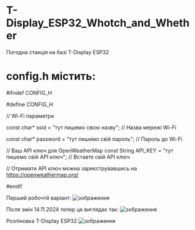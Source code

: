 # T-Display_ESP32_Whotch_and_Whether
Погодна станція на базі T-Display ESP32
# config.h містить:

#ifndef CONFIG_H

#define CONFIG_H

// Wi-Fi параметри

const char* ssid = "тут пишемо свою назву";        // Назва мережі Wi-Fi

const char* password = "тут пишемо свій пароль";      // Пароль до Wi-Fi

// Ваш API ключ для OpenWeatherMap
const String API_KEY = "тут пишемо свій API ключ";  // Вставте свій API ключ

// Отримати API ключ можна зареєструвавшись на https://openweathermap.org/

#endif

Перший робочтй варіант:
![зображення](https://github.com/user-attachments/assets/cc6db58c-4567-4fef-991d-fe44f41ff372)

Після змін 14.11.2024 тепер це виглядає так:
![зображення](https://github.com/user-attachments/assets/9b816b0e-7583-45c0-a8c2-9afc89dfbee3)

Розпіновка T-Display ESP32
![зображення](https://github.com/user-attachments/assets/40258801-92c7-4eec-a5c1-12664152df10)
